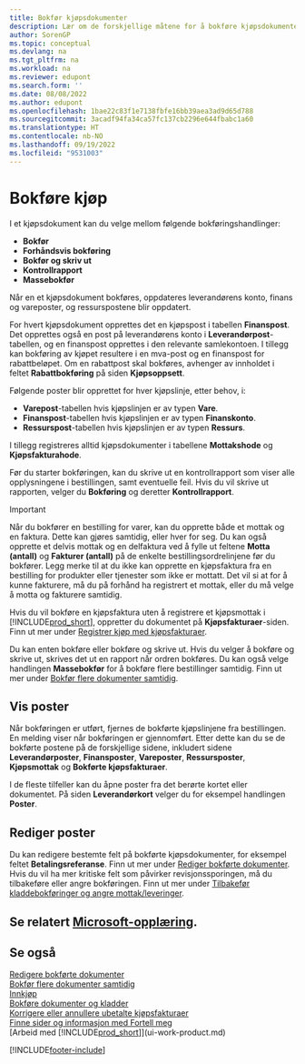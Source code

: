 ```yaml
---
title: Bokfør kjøpsdokumenter
description: Lær om de forskjellige måtene for å bokføre kjøpsdokumenter og hvordan du oppdaterer bokførte dokumenter.
author: SorenGP
ms.topic: conceptual
ms.devlang: na
ms.tgt_pltfrm: na
ms.workload: na
ms.reviewer: edupont
ms.search.form: ''
ms.date: 08/08/2022
ms.author: edupont
ms.openlocfilehash: 1bae22c83f1e7138fbfe16bb39aea3ad9d65d788
ms.sourcegitcommit: 3acadf94fa34ca57fc137cb2296e644fbabc1a60
ms.translationtype: HT
ms.contentlocale: nb-NO
ms.lasthandoff: 09/19/2022
ms.locfileid: "9531003"
---
```

# <a name="posting-purchases"></a>Bokføre kjøp

I et kjøpsdokument kan du velge mellom følgende bokføringshandlinger:

* **Bokfør**
* **Forhåndsvis bokføring**
* **Bokfør og skriv ut**
* **Kontrollrapport**
* **Massebokfør**

Når en et kjøpsdokument bokføres, oppdateres leverandørens konto, finans og vareposter, og ressurspostene blir oppdatert.

For hvert kjøpsdokument opprettes det en kjøpspost i tabellen **Finanspost**. Det opprettes også en post på leverandørens konto i **Leverandørpost**-tabellen, og en finanspost opprettes i den relevante samlekontoen. I tillegg kan bokføring av kjøpet resultere i en mva-post og en finanspost for rabattbeløpet. Om en rabattpost skal bokføres, avhenger av innholdet i feltet  **Rabattbokføring** på siden **Kjøpsoppsett**.

Følgende poster blir opprettet for hver kjøpslinje, etter behov, i:

* **Varepost**-tabellen hvis kjøpslinjen er av typen **Vare**.
* **Finanspost**-tabellen hvis kjøpslinjen er av typen **Finanskonto**.
* **Ressurspost**-tabellen hvis kjøpslinjen er av typen **Ressurs**.

I tillegg registreres alltid kjøpsdokumenter i tabellene **Mottakshode** og **Kjøpsfakturahode**.

Før du starter bokføringen, kan du skrive ut en kontrollrapport som viser alle opplysningene i bestillingen, samt eventuelle feil. Hvis du vil skrive ut rapporten, velger du **Bokføring** og deretter **Kontrollrapport**.

> [!IMPORTANT]  
> Når du bokfører en bestilling for varer, kan du opprette både et mottak og en faktura. Dette kan gjøres samtidig, eller hver for seg. Du kan også opprette et delvis mottak og en delfaktura ved å fylle ut feltene **Motta (antall)** og **Fakturer (antall)** på de enkelte bestillingsordrelinjene før du bokfører. Legg merke til at du ikke kan opprette en kjøpsfaktura fra en bestilling for produkter eller tjenester som ikke er mottatt. Det vil si at for å kunne fakturere, må du på forhånd ha registrert et mottak, eller du må velge å motta og fakturere samtidig.
>
> Hvis du vil bokføre en kjøpsfaktura uten å registrere et kjøpsmottak i [!INCLUDE[prod_short](includes/prod_short.md)], oppretter du dokumentet på **Kjøpsfakturaer**-siden. Finn ut mer under [Registrer kjøp med kjøpsfakturaer](purchasing-how-record-purchases.md).

Du kan enten bokføre eller bokføre og skrive ut. Hvis du velger å bokføre og skrive ut, skrives det ut en rapport når ordren bokføres. Du kan også velge handlingen **Massebokfør** for å bokføre flere bestillinger samtidig. Finn ut mer under [Bokfør flere dokumenter samtidig](ui-batch-posting.md).

## <a name="viewing-ledger-entries"></a>Vis poster

Når bokføringen er utført, fjernes de bokførte kjøpslinjene fra bestillingen. En melding viser når bokføringen er gjennomført. Etter dette kan du se de bokførte postene på de forskjellige sidene, inkludert sidene **Leverandørposter**, **Finansposter**, **Vareposter**, **Ressursposter**, **Kjøpsmottak** og **Bokførte kjøpsfakturaer**.

I de fleste tilfeller kan du åpne poster fra det berørte kortet eller dokumentet. På siden **Leverandørkort** velger du for eksempel handlingen **Poster**.

## <a name="editing-ledger-entries"></a>Rediger poster

Du kan redigere bestemte felt på bokførte kjøpsdokumenter, for eksempel feltet **Betalingsreferanse**. Finn ut mer under [Rediger bokførte dokumenter](across-edit-posted-document.md). Hvis du vil ha mer kritiske felt som påvirker revisjonssporingen, må du tilbakeføre eller angre bokføringen. Finn ut mer under [Tilbakefør kladdebokføringer og angre mottak/leveringer](finance-how-reverse-journal-posting.md).

## <a name="see-related-microsoft-training"></a>Se relatert [Microsoft-opplæring](/training/modules/receive-invoice-dynamics-d365-business-central/index).

## <a name="see-also"></a>Se også

[Redigere bokførte dokumenter](across-edit-posted-document.md)  
[Bokfør flere dokumenter samtidig](ui-batch-posting.md)  
[Innkjøp](purchasing-manage-purchasing.md)  
[Bokføre dokumenter og kladder](ui-post-documents-journals.md)  
[Korrigere eller annullere ubetalte kjøpsfakturaer](purchasing-how-correct-cancel-unpaid-purchase-invoices.md)  
[Finne sider og informasjon med Fortell meg](ui-search.md)  
[Arbeid med [!INCLUDE[prod_short](includes/prod_short.md)]](ui-work-product.md)  

[!INCLUDE[footer-include](includes/footer-banner.md)]
